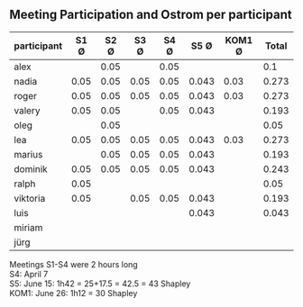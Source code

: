 ## Meeting Participation and Ostrom per participant

| participant | S1 Ø | S2 Ø | S3 Ø | S4 Ø | S5 Ø | KOM1 Ø | Total |
| --- | --- | --- | --- |--- |--- |--- |--- |
| alex |  | 0.05 |  | 0.05 |  |  | 0.1|
| nadia | 0.05 |0.05 |0.05  |0.05 | 0.043 | 0.03 | 0.273|
| roger | 0.05 |0.05 |0.05  |0.05 | 0.043 | 0.03  |0.273|
| valery |0.05 | 0.05 | |0.05 | 0.043 | | 0.193|
| oleg |  | 0.05 | | | |  |0.05|
| lea | 0.05 |0.05 |0.05  |0.05 | 0.043 | 0.03|  0.273 |
| marius |  |0.05 |0.05  |0.05 | 0.043 | |0.193 |
| dominik | 0.05 |0.05 |0.05  |0.05 | 0.043 |  |0.243|
| ralph | 0.05 | | | | | |0.05|
| viktoria | 0.05 | |0.05  |0.05 | 0.043 |  |0.193|
| luis |  | | | | 0.043 | |0.043 |
| miriam |  | | | | | ||
| jürg |  | | | | | ||

Meetings S1-S4 were 2 hours long        
S4: April 7          
S5: June 15: 1h42 = 25+17.5 = 42.5 = 43 Shapley          
KOM1: June 26: 1h12 = 30 Shapley
